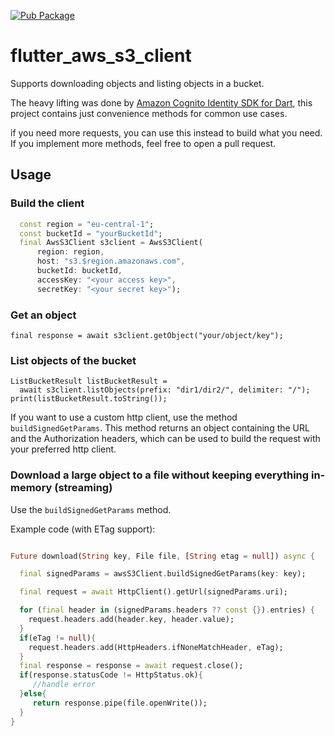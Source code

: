 [![Pub Package](https://img.shields.io/pub/v/flutter_aws_s3_client.svg)](https://pub.dartlang.org/packages/flutter_aws_s3_client)

# flutter_aws_s3_client

Supports downloading objects and listing objects in a bucket.

The heavy lifting was done by [Amazon Cognito Identity SDK for Dart](https://github.com/furaiev/amazon-cognito-identity-dart-2),
this project contains just convenience methods for common use cases.

if you need more requests, you can use this instead to build what you need.
If you implement more methods, feel free to open a pull request.

## Usage

### Build the client

```dart
  const region = "eu-central-1";
  const bucketId = "yourBucketId";
  final AwsS3Client s3client = AwsS3Client(
      region: region,
      host: "s3.$region.amazonaws.com",
      bucketId: bucketId,
      accessKey: "<your access key>",
      secretKey: "<your secret key>");

```

### Get an object


    final response = await s3client.getObject("your/object/key"); 


### List objects of the bucket


    ListBucketResult listBucketResult =
      await s3client.listObjects(prefix: "dir1/dir2/", delimiter: "/");
    print(listBucketResult.toString());

If you want to use a custom http client, use the method `buildSignedGetParams`.
This method returns an object containing the URL and the Authorization headers, which can be 
used to build the request with your preferred http client.


### Download a large object to a file without keeping everything in-memory (streaming)

Use the `buildSignedGetParams` method.

Example code (with ETag support):

```dart

Future download(String key, File file, [String etag = null]) async {

  final signedParams = awsS3Client.buildSignedGetParams(key: key);

  final request = await HttpClient().getUrl(signedParams.uri);

  for (final header in (signedParams.headers ?? const {}).entries) {
    request.headers.add(header.key, header.value);
  }
  if(eTag != null){
    request.headers.add(HttpHeaders.ifNoneMatchHeader, eTag);
  }
  final response = response = await request.close();
  if(response.statusCode != HttpStatus.ok){
     //handle error  
  }else{
     return response.pipe(file.openWrite());
  }
}
```
